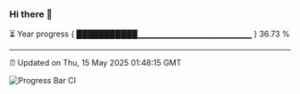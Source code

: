 ### Hi there 👋

⏳ Year progress { ███████████▁▁▁▁▁▁▁▁▁▁▁▁▁▁▁▁▁▁▁ } 36.73 %

---

⏰ Updated on Thu, 15 May 2025 01:48:15 GMT

![Progress Bar CI](https://github.com/liununu/liununu/workflows/Progress%20Bar%20CI/badge.svg)
